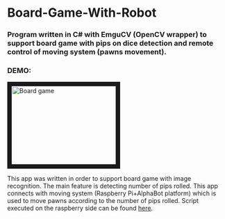 # Board-Game-With-Robot
### Program written in C# with EmguCV (OpenCV wrapper) to support board game with pips on dice detection and remote control of moving system (pawns movement).

### DEMO:
<a href="https://www.youtube.com/watch?v=yeLz0SOjW7Y" target="_blank"><img src="http://img.youtube.com/vi/yeLz0SOjW7Y/0.jpg" alt="Board game" width="240" height="180" border="10" /></a>

This app was written in order to support board game with image recognition. The main feature is detecting number of pips rolled. 
This app connects with moving system (Raspberry Pi+AlphaBot platform) which is used to move pawns according to the number of pips rolled.
Script executed on the raspberry side can be found [here](https://github.com/KamilLepek/AlphaBotController).
